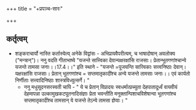 +++
title = "+प्रपञ्च-सारः"

+++

## कर्तृत्वम्
- शङ्कराचार्यो नास्ति कर्तास्येत्य् अनेके विद्वांसः - अभिप्रायवैपरीत्यम्, च भाषादोषान् अवलोक्य ("मन्त्रान्")। ननु वदति गीताभाष्ये  "यजन्ते सात्त्विका देवान्यक्षरक्षांसि राजसाः। प्रेतान्भूतगणांश्चान्ये यजन्ते तामसा जनाः।।17.4।।" इति स्थाने - "यजन्ते =पूजयन्ति सात्त्विकाः सत्त्वनिष्ठाः देवान्। यक्षरक्षांसि राजसाः। प्रेतान् भूतगणांश्च = सप्तमातृकादींश्च अन्ये यजन्ते तामसाः जनाः।। एवं कार्यतो निर्णीताः सत्त्वादिनिष्ठाः शास्त्रविध्युत्सर्गे। "
  - ननु मधुसूदनसरस्वती चापि - " ये च प्रेतान् विप्रादयः स्वधर्मात्प्रच्युता देहपातादूर्ध्वं वायवीयं देहमापन्ना उल्कामुखकटपूतनादिसंज्ञाः प्रेता भवन्तीति मनूक्तान्पिशाचविशेषान्वा भूतगणांश्च सप्तमातृकादींश्च तामसान् ये यजन्ते तेऽन्ये तामसा ज्ञेयाः। "

